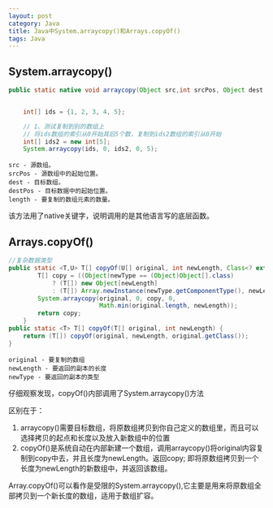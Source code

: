 ```yaml
---
layout: post
category: Java
title: Java中System.arraycopy()和Arrays.copyOf()
tags: Java
---
```


## System.arraycopy()

```java
public static native void arraycopy(Object src,int srcPos, Object dest, int destPos,int length);


    int[] ids = {1, 2, 3, 4, 5};

    // 1、测试复制到别的数组上
    // 将ids数组的索引从0开始其后5个数，复制到ids2数组的索引从0开始
    int[] ids2 = new int[5];
    System.arraycopy(ids, 0, ids2, 0, 5);


```

    src - 源数组。
    srcPos - 源数组中的起始位置。
    dest - 目标数组。
    destPos - 目标数据中的起始位置。
    length - 要复制的数组元素的数量。

该方法用了native关键字，说明调用的是其他语言写的底层函数。

## Arrays.copyOf()

```java
//复杂数据类型
public static <T,U> T[] copyOf(U[] original, int newLength, Class<? extends T[]> newType) {
        T[] copy = ((Object)newType == (Object)Object[].class)
            ? (T[]) new Object[newLength]
            : (T[]) Array.newInstance(newType.getComponentType(), newLength);
        System.arraycopy(original, 0, copy, 0,
                         Math.min(original.length, newLength));
        return copy;
    }
public static <T> T[] copyOf(T[] original, int newLength) {
    return (T[]) copyOf(original, newLength, original.getClass());
}

```

    original - 要复制的数组
    newLength - 要返回的副本的长度
    newType - 要返回的副本的类型

仔细观察发现，copyOf()内部调用了System.arraycopy()方法


区别在于：

1. arraycopy()需要目标数组，将原数组拷贝到你自己定义的数组里，而且可以选择拷贝的起点和长度以及放入新数组中的位置
2. copyOf()是系统自动在内部新建一个数组，调用arraycopy()将original内容复制到copy中去，并且长度为newLength。返回copy; 即将原数组拷贝到一个长度为newLength的新数组中，并返回该数组。

Array.copyOf()可以看作是受限的System.arraycopy(),它主要是用来将原数组全部拷贝到一个新长度的数组，适用于数组扩容。